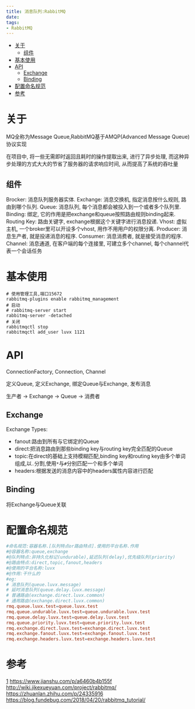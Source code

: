 ```yaml
---
title: 消息队列:RabbitMQ
date:
tags:
- RabbitMQ
---
```

<!-- TOC -->

- [关于](#关于)
  - [组件](#组件)
- [基本使用](#基本使用)
- [API](#api)
  - [Exchange](#exchange)
  - [Binding](#binding)
- [配置命名规范](#配置命名规范)
- [参考](#参考)

<!-- /TOC -->

# 关于

MQ全称为Message Queue,RabbitMQ基于AMQP(Advanced Message Queue)协议实现

在项目中, 将一些无需即时返回且耗时的操作提取出来, 进行了异步处理, 而这种异步处理的方式大大的节省了服务器的请求响应时间, 从而提高了系统的吞吐量

## 组件

Brocker: 消息队列服务器实体.
Exchange: 消息交换机, 指定消息按什么规则, 路由到哪个队列.
Queue: 消息队列, 每个消息都会被投入到一个或者多个队列里.
Binding: 绑定, 它的作用是把exchange和queue按照路由规则binding起来.
Routing Key: 路由关键字, exchange根据这个关键字进行消息投递.
Vhost: 虚拟主机, 一个broker里可以开设多个vhost, 用作不用用户的权限分离.
Producer: 消息生产者, 就是投递消息的程序.
Consumer: 消息消费者, 就是接受消息的程序.
Channel: 消息通道, 在客户端的每个连接里, 可建立多个channel, 每个channel代表一个会话任务

# 基本使用

```shell
# 使用管理工具,端口15672
rabbitmq-plugins enable rabbitmq_management
# 启动
# rabbitmq-server start
rabbitmq-server -detached
# 关闭
rabbitmqctl stop
rabbitmqctl add_user luvx 1121
```


# API

ConnectionFactory, Connection, Channel

定义Queue, 定义Exchange, 绑定Queue与Exchange, 发布消息

生产者 -> Exchange -> Queue -> 消费者

## Exchange

Exchange Types:
* fanout:路由到所有与它绑定的Queue
* direct:把消息路由到那些binding key与routing key完全匹配的Queue
* topic:在direct的基础上支持模糊匹配,binding key和routing key由多个单词组成,以`.`分割,使用`*`与`#`分别匹配一个和多个单词
* headers:根据发送的消息内容中的headers属性内容进行匹配

## Binding

将Exchange与Queue关联


# 配置命名规范

```conf
#命名规范:容器名称.[队列特点or路由特点].使用的平台名称.作用
#@容器名称:queue,exchange
#@队列特点:非持久化标记(undurable),延迟队列(delay),优先级队列(priority)
#@路由特点:direct,topic,fanout,headers
#@使用的平台名称:luvx
#@作用:干什么的
#eg:
# 消息队列(queue.luvx.message)
# 延时消息队列(queue.delay.luvx.message)
# 普通路由(exchange.direct.luvx.common)
# 通用路由(exchange.direct.luvx.common)
rmq.queue.luvx.test=queue.luvx.test
rmq.queue.undurable.luvx.test=queue.undurable.luvx.test
rmq.queue.delay.luvx.test=queue.delay.luvx.test
rmq.queue.priority.luvx.test=queue.priority.luvx.test
rmq.exchange.direct.luvx.test=exchange.direct.luvx.test
rmq.exchange.fanout.luvx.test=exchange.fanout.luvx.test
rmq.exchange.headers.luvx.test=exchange.headers.luvx.test
```

# 参考

[1](https://blog.csdn.net/lyhkmm/article/details/78775369)
https://www.jianshu.com/p/a6460b4b155f
http://wiki.jikexueyuan.com/project/rabbitmq/
https://zhuanlan.zhihu.com/p/24335916
https://blog.fundebug.com/2018/04/20/rabbitmq_tutorial/
